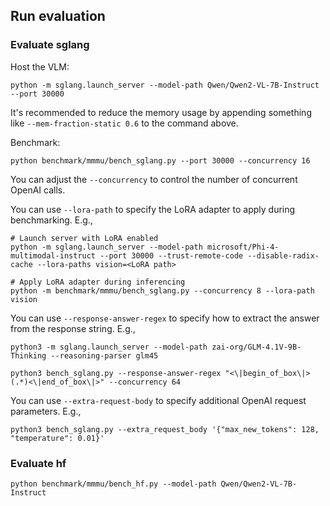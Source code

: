 ## Run evaluation

### Evaluate sglang

Host the VLM:

```
python -m sglang.launch_server --model-path Qwen/Qwen2-VL-7B-Instruct --port 30000
```

It's recommended to reduce the memory usage by appending something like `--mem-fraction-static 0.6` to the command above.

Benchmark:

```
python benchmark/mmmu/bench_sglang.py --port 30000 --concurrency 16
```

You can adjust the `--concurrency` to control the number of concurrent OpenAI calls.

You can use `--lora-path` to specify the LoRA adapter to apply during benchmarking. E.g.,
```
# Launch server with LoRA enabled
python -m sglang.launch_server --model-path microsoft/Phi-4-multimodal-instruct --port 30000 --trust-remote-code --disable-radix-cache --lora-paths vision=<LoRA path>

# Apply LoRA adapter during inferencing
python -m benchmark/mmmu/bench_sglang.py --concurrency 8 --lora-path vision
```

You can use `--response-answer-regex` to specify how to extract the answer from the response string. E.g.,
```
python3 -m sglang.launch_server --model-path zai-org/GLM-4.1V-9B-Thinking --reasoning-parser glm45

python3 bench_sglang.py --response-answer-regex "<\|begin_of_box\|>(.*)<\|end_of_box\|>" --concurrency 64
```

You can use `--extra-request-body` to specify additional OpenAI request parameters. E.g.,
```
python3 bench_sglang.py --extra_request_body '{"max_new_tokens": 128, "temperature": 0.01}'
```

### Evaluate hf

```
python benchmark/mmmu/bench_hf.py --model-path Qwen/Qwen2-VL-7B-Instruct
```
